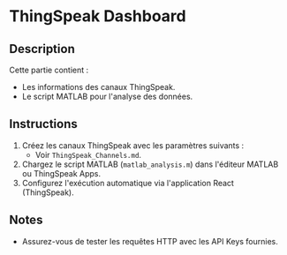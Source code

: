# ThingSpeak Dashboard

## Description
Cette partie contient :
- Les informations des canaux ThingSpeak.
- Le script MATLAB pour l'analyse des données.

## Instructions
1. Créez les canaux ThingSpeak avec les paramètres suivants :
   - Voir `ThingSpeak_Channels.md`.
2. Chargez le script MATLAB (`matlab_analysis.m`) dans l'éditeur MATLAB ou ThingSpeak Apps.
3. Configurez l'exécution automatique via l'application React (ThingSpeak).

## Notes
- Assurez-vous de tester les requêtes HTTP avec les API Keys fournies.
